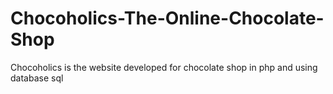 # Chocoholics-The-Online-Chocolate-Shop
Chocoholics is the website developed for chocolate shop in php and using database sql
